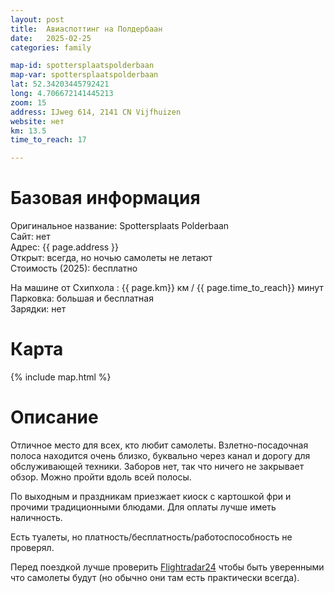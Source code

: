 ```yaml
---
layout: post
title:  Авиаспоттинг на Полдербаан
date:   2025-02-25
categories: family

map-id: spottersplaatspolderbaan
map-var: spottersplaatspolderbaan
lat: 52.34203445792421
long: 4.706672141445213
zoom: 15
address: IJweg 614, 2141 CN Vijfhuizen
website: нет
km: 13.5
time_to_reach: 17

---
```

# Базовая информация
Оригинальное название: Spottersplaats Polderbaan  
Сайт: нет  
Адреc: {{ page.address }}  
Открыт: всегда, но ночью самолеты не летают  
Стоимость (2025): бесплатно


На машине от Схипхола : {{ page.km}} км / {{ page.time_to_reach}} минут  
Парковка: большая и бесплатная  
Зарядки: нет

# Карта
{% include map.html %}

# Описание
Отличное место для всех, кто любит самолеты. Взлетно-посадочная полоса находится очень близко, буквально через канал и дорогу для обслуживающей техники. Заборов нет, так что ничего не закрывает обзор. Можно пройти вдоль всей полосы.

По выходным и праздникам приезжает киоск с картошкой фри и прочими традиционными блюдами. Для оплаты лучше иметь наличность.

Есть туалеты, но платность/бесплатность/работоспособность не проверял.

Перед поездкой лучше проверить [Flightradar24](https://www.flightradar24.com/52.32,4.70/12) чтобы быть уверенными что самолеты будут (но обычно они там есть практически всегда).



